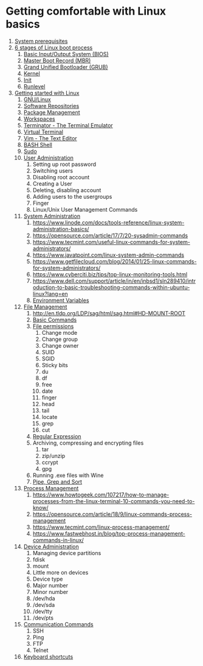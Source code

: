 # Getting comfortable with Linux basics

1. [System prerequisites](documentation/system_prerequisites/README.md)
2. [6 stages of Linux boot process](documentation/6_stages_of_linux_boot_process/README.md)
   1. [Basic Input/Output System (BIOS)](documentation/6_stages_of_linux_boot_process/bios/README.md)
   2. [Master Boot Record (MBR)](documentation/6_stages_of_linux_boot_process/mbr/README.md)
   3. [Grand Unified Bootloader (GRUB)](documentation/6_stages_of_linux_boot_process/grub/README.md)
   4. [Kernel](documentation/6_stages_of_linux_boot_process/kernel/README.md)
   5. [Init](documentation/6_stages_of_linux_boot_process/init/README.md)
   6. [Runlevel](documentation/6_stages_of_linux_boot_process/runlevel/README.md)
3. [Getting started with Linux](documentation/getting_started_with_linux/README.md)
   1. [GNU/Linux](documentation/getting_started_with_linux/gnu_linux/README.md)
   2. [Software Repositories](documentation/getting_started_with_linux/software_repositories/README.md)
   3. [Package Management](documentation/getting_started_with_linux/package_management/README.md)
   4. [Workspaces](documentation/getting_started_with_linux/workspaces/README.md)
   5. [Terminator - The Terminal Emulator](documentation/getting_started_with_linux/terminator/README.md)
   6. [Virtual Terminal](documentation/getting_started_with_linux/virtual_terminal/README.md)
   7. [Vim - The Text Editor](documentation/getting_started_with_linux/vim_text_editor/README.md)
   8. [BASH Shell](documentation/getting_started_with_linux/bash_shell/README.md)
   9. [Sudo](https://www.poftut.com/linux-sudo-command-tutorial-with-examples-to-get-root-privileges/)
   10. [User Administration](https://www.guru99.com/linux-admin.html)
       1.  Setting up root password
       2.  Switching users
       3.  Disabling root account
       4.  Creating a User
       5.  Deleting, disabling account
       6.  Adding users to the usergroups
       7.  Finger
       8.  Linux/Unix User Management Commands
   11. [System Administration]()
       1.  https://www.linode.com/docs/tools-reference/linux-system-administration-basics/
       2.  https://opensource.com/article/17/7/20-sysadmin-commands
       3.  https://www.tecmint.com/useful-linux-commands-for-system-administrators/
       4.  https://www.javatpoint.com/linux-system-admin-commands
       5.  https://www.getfilecloud.com/blog/2014/01/25-linux-commands-for-system-administrators/
       6.  https://www.cyberciti.biz/tips/top-linux-monitoring-tools.html
       7.  https://www.dell.com/support/article/in/en/inbsd1/sln289410/introduction-to-basic-troubleshooting-commands-within-ubuntu-linux?lang=en
       8.  [Environment Variables](https://www.guru99.com/linux-environment-variables.html)
   12. [File Management](https://www.guru99.com/must-know-linux-commands.html#16)
       1.  http://en.tldp.org/LDP/sag/html/sag.html#HD-MOUNT-ROOT 
       2.  [Basic Commands](https://www.guru99.com/terminal-file-manager.html)
       3.  [File permissions](https://www.guru99.com/file-permissions.html)
           1.  Change mode
           2.  Change group
           3.  Change owner
           4.  SUID
           5.  SGID
           6.  Sticky bits
           7.  du
           8.  df
           9.  free
           10. date
           11. finger
           12. head
           13. tail
           14. locate
           15. grep
           16. cut
       4.  [Regular Expression](https://www.guru99.com/linux-regular-expressions.html)
       5.  Archiving, compressing and encrypting files
           1.  tar
           2.  zip/unzip
           3.  ccrypt
           4.  gpg
       6.  Running .exe files with Wine
       7.  [Pipe, Grep and Sort](https://www.guru99.com/linux-pipe-grep.html#2) 
   13. [Process Management](https://www.guru99.com/managing-processes-in-linux.html)
       1.  https://www.howtogeek.com/107217/how-to-manage-processes-from-the-linux-terminal-10-commands-you-need-to-know/
       2.  https://opensource.com/article/18/9/linux-commands-process-management
       3.  https://www.tecmint.com/linux-process-management/
       4.  https://www.fastwebhost.in/blog/top-process-management-commands-in-linux/
   14. [Device Administration](https://www.digitalocean.com/community/tutorials/how-to-perform-basic-administration-tasks-for-storage-devices-in-linux)
       1.  Managing device partitions
          1. fdisk
          2.  mount
       2.  Little more on devices
          3.  Device type
          4.  Major number
          5.  Minor number
          6.  /dev/hda
          7.  /dev/sda
          8.  /dev/tty
          9.  /dev/pts
   15. [Communication Commands](https://www.guru99.com/communication-in-linux.html)
       1.  SSH
       2.  Ping
       3.  FTP
       4.  Telnet
   16. [Keyboard shortcuts](https://www.techrepublic.com/blog/10-things/10-keyboard-shortcuts-to-improve-your-linux-experience/)